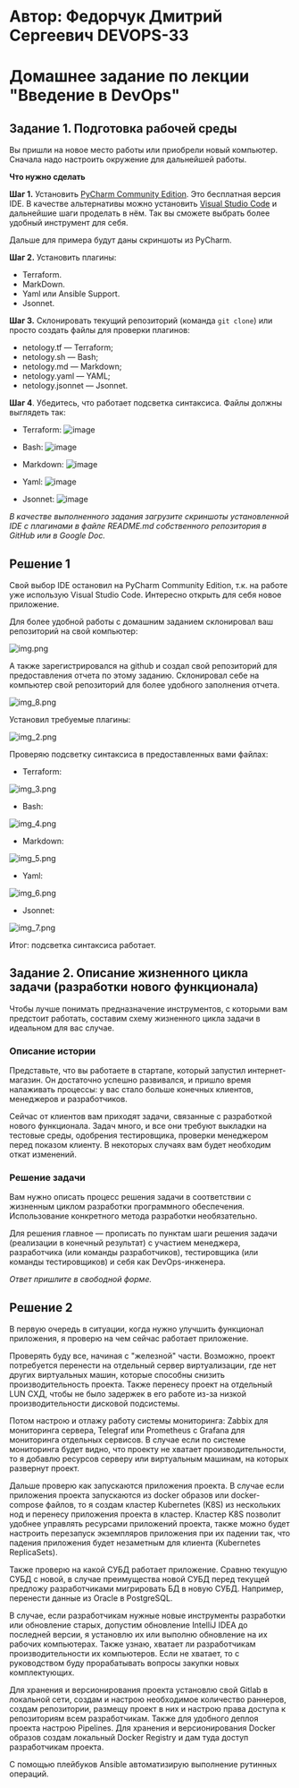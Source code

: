 # Автор: Федорчук Дмитрий Сергеевич DEVOPS-33

# Домашнее задание по лекции "Введение в DevOps"


## Задание 1. Подготовка рабочей среды

Вы пришли на новое место работы или приобрели новый компьютер. Сначала надо настроить окружение для дальнейшей работы. 

**Что нужно сделать**

**Шаг 1.** Установить [PyCharm Community Edition](https://www.jetbrains.com/ru-ru/pycharm/download/). Это бесплатная версия IDE. В качестве альтернативы можно установить [Visual Studio Code](https://code.visualstudio.com/Download) и дальнейшие шаги проделать в нём. Так вы сможете выбрать более удобный инструмент для себя.

Дальше для примера будут даны скриншоты из PyCharm.

**Шаг 2.** Установить плагины:
* Terraform.
* MarkDown.
* Yaml или Ansible Support.
* Jsonnet.

**Шаг 3.** Склонировать текущий репозиторий (команда `git clone`) или просто создать файлы для проверки плагинов:

* netology.tf — Terraform;
* netology.sh — Bash;
* netology.md — Markdown;
* netology.yaml — YAML;
* netology.jsonnet — Jsonnet.

**Шаг 4**. Убедитесь, что работает подсветка синтаксиса. Файлы должны выглядеть так:

* Terraform: ![image](https://github.com/DemoniumBlack/fedorchukds-devops-33-1/assets/139940695/83d96888-e359-489e-acd2-e14e401e8c40)

* Bash: ![image](https://github.com/DemoniumBlack/fedorchukds-devops-33-1/assets/139940695/25e3490b-654f-46b6-92ad-2131ad0d421a)

* Markdown: ![image](https://github.com/DemoniumBlack/fedorchukds-devops-33-1/assets/139940695/6e186afb-7880-4f79-8c5a-b1562b5f6c41)

* Yaml: ![image](https://github.com/DemoniumBlack/fedorchukds-devops-33-1/assets/139940695/c376bdc7-3255-456d-84d3-6341a101880b)

* Jsonnet: ![image](https://github.com/DemoniumBlack/fedorchukds-devops-33-1/assets/139940695/48774dfe-3942-49fa-950a-f0ea0962561b)

*В качестве выполненного задания загрузите скриншоты установленной IDE с плагинами в файле README.md собственного репозитория в GitHub или в Google Doc.*


## Решение 1

Свой выбор IDE остановил на PyCharm Community Edition, т.к. на работе уже использую Visual Studio Code. Интересно открыть для себя новое приложение.

Для более удобной работы с домашним заданием склонировал ваш репозиторий на свой компьютер:

![img.png](img.png)

А также зарегистрировался на github и создал свой репозиторий для предоставления отчета по этому заданию.
Склонировал себе на компьютер свой репозиторий для более удобного заполнения отчета.

![img_8.png](img_8.png)


Установил требуемые плагины:

![img_2.png](img_2.png)


Проверяю подсветку синтаксиса в предоставленных вами файлах:
* Terraform:

![img_3.png](img_3.png)

* Bash:

![img_4.png](img_4.png)

* Markdown:

![img_5.png](img_5.png)

* Yaml:

![img_6.png](img_6.png)

* Jsonnet:

![img_7.png](img_7.png)

Итог: подсветка синтаксиса работает.


## Задание 2. Описание жизненного цикла задачи (разработки нового функционала)

Чтобы лучше понимать предназначение инструментов, с которыми вам предстоит работать, составим схему жизненного цикла задачи в идеальном для вас случае.

### Описание истории

Представьте, что вы работаете в стартапе, который запустил интернет-магазин. Он достаточно успешно развивался, и пришло время налаживать процессы: у вас стало больше конечных клиентов, менеджеров и разработчиков.

Сейчас от клиентов вам приходят задачи, связанные с разработкой нового функционала. Задач много, и все они требуют выкладки на тестовые среды, одобрения тестировщика, проверки менеджером перед показом клиенту. В некоторых случаях вам будет необходим откат изменений. 

### Решение задачи

Вам нужно описать процесс решения задачи в соответствии с жизненным циклом разработки программного обеспечения. Использование конкретного метода разработки необязательно. 

Для решения главное — прописать по пунктам шаги решения задачи (реализации в конечный результат) с участием менеджера, разработчика (или команды разработчиков), тестировщика (или команды тестировщиков) и себя как DevOps-инженера. 

*Ответ пришлите в свободной форме.*

## Решение 2

В первую очередь в ситуации, когда нужно улучшить функционал приложения, я проверю на чем сейчас работает приложение.

Проверять буду все, начиная с "железной" части. Возможно, проект потребуется перенести на отдельный сервер виртуализации, где нет других виртуальных машин, которые способны снизить производительность проекта. Также перенесу проект на отдельный LUN СХД, чтобы не было задержек в его работе из-за низкой производительности дисковой подсистемы.

Потом настрою и отлажу работу системы мониторинга: Zabbix для мониторинга сервера, Telegraf или Prometheus с Grafana для мониторинга отдельных сервисов.
В случае если по системе мониторинга будет видно, что проекту не хватает производительности, то я добавлю ресурсов серверу или виртуальным машинам, на которых развернут проект.

Дальше проверю как запускаются приложения проекта. В случае если приложения проекта запускаются из docker образов или docker-compose файлов, то я создам кластер Kubernetes (K8S) из нескольких нод и перенесу приложения проекта в кластер.
Кластер K8S позволит удобнее управлять ресурсами приложений проекта, также можно будет настроить перезапуск экземпляров приложения при их падении так, что падения приложения будет незаметным для клиента (Kubernetes ReplicaSets).

Также проверю на какой СУБД работает приложение. Сравню текущую СУБД с новой, в случае преимущества новой СУБД перед текущей предложу разработчиками мигрировать БД в новую СУБД. Например, перенести данные из Oracle в PostgreSQL.

В случае, если разработчикам нужные новые инструменты разработки или обновление старых, допустим обновление IntelliJ IDEA до последней версии, я установлю их или выполню обновление на их рабочих компьютерах.
Также узнаю, хватает ли разработчикам производительности их компьютеров. Если не хватает, то с руководством буду прорабатывать вопросы закупки новых комплектующих.

Для хранения и версионирования проекта установлю свой Gitlab в локальной сети, создам и настрою необходимое количество раннеров, создам репозитории, размещу проект в них и настрою права доступа к репозиториям всем разработчикам. Также для удобного деплоя проекта настрою Pipelines. Для хранения и версионирования Docker образов создам локальный Docker Registry и дам туда доступ разработчикам проекта.

С помощью плейбуков Ansible автоматизирую выполнение рутинных операций.